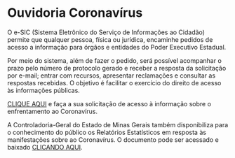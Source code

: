 # Ouvidoria Coronavírus

O e-SIC (Sistema Eletrônico do Serviço de Informações ao Cidadão) permite que qualquer pessoa, física ou jurídica, encaminhe pedidos de acesso a informação para órgãos e entidades do Poder Executivo Estadual.

Por meio do sistema, além de fazer o pedido, será possível acompanhar o prazo pelo número de protocolo gerado e receber a resposta da solicitação por e-mail; entrar com recursos, apresentar reclamações e consultar as respostas recebidas. O objetivo é facilitar o exercício do direito de acesso às informações públicas.

[CLIQUE AQUI](http://www.acessoainformacao.mg.gov.br/) e faça a sua solicitação de acesso à informação sobre o enfrentamento ao Coronavírus.

A Controladoria-Geral do Estado de Minas Gerais também disponibiliza para o conhecimento do público os Relatórios Estatísticos em resposta às manifestações sobre ao Coronavírus. O documento pode ser acessado e baixado [CLICANDO AQUI]().
